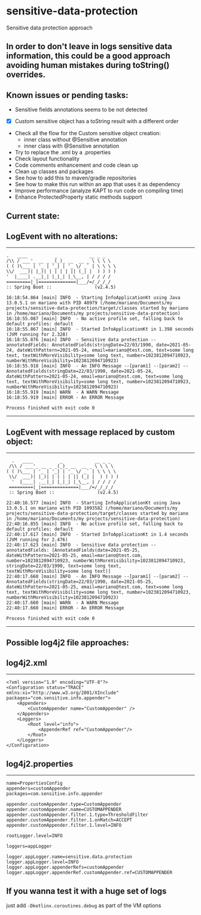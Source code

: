 # sensitive-data-protection

Sensitive data protection approach

In order to don't leave in logs sensitive data information, this could be a good approach avoiding human mistakes during
toString() overrides. 
-----------------------------------
## Known issues or pending tasks:
* Sensitive fields annotations seems to be not detected
* [x] Custom sensitive object has a toString result with a different order
* Check all the flow for the Custom sensitive object creation:
  * inner class without @Sensitive annotation
  * inner class with @Sensitive annotation
* Try to replace the .xml by a .properties
* Check layout functionality
* Code comments enhancement and code clean up
* Clean up classes and packages
* See how to add this to maven/gradle repositories
* See how to make this run within an app that uses it as dependency
* Improve performance (analyze KAPT to run code on compiling time)
* Enhance ProtectedProperty static methods support

## Current state:
LogEvent with no alterations:
-----------------------------------
-----------------------------------
```
.   ____          _            __ _ _
/\\ / ___'_ __ _ _(_)_ __  __ _ \ \ \ \
( ( )\___ | '_ | '_| | '_ \/ _` | \ \ \ \
\\/  ___)| |_)| | | | | || (_| |  ) ) ) )
'  |____| .__|_| |_|_| |_\__, | / / / /
=========|_|==============|___/=/_/_/_/
:: Spring Boot ::                (v2.4.5)

16:18:54.864 [main] INFO  - Starting InfoApplicationKt using Java 13.0.5.1 on mariano with PID 48979 (/home/mariano/Documents/my projects/sensitive-data-protection/target/classes started by mariano in /home/mariano/Documents/my projects/sensitive-data-protection)
16:18:55.087 [main] INFO  - No active profile set, falling back to default profiles: default
16:18:55.867 [main] INFO  - Started InfoApplicationKt in 1.398 seconds (JVM running for 2.328)
16:18:55.876 [main] INFO  - Sensitive data protection --annotatedFields: AnnotatedFields(stringDate=22/03/1990, date=2021-05-24, dateWithPattern=2021-05-24, email=mariano@test.com, text=some long text, textWithMoreVisibility=some long text, number=1023812094710923, numberWithMoreVisibility=1023812094710923)
16:18:55.918 [main] INFO  - An INFO Message --[param1] --[param2] --AnnotatedFields(stringDate=22/03/1990, date=2021-05-24, dateWithPattern=2021-05-24, email=mariano@test.com, text=some long text, textWithMoreVisibility=some long text, number=1023812094710923, numberWithMoreVisibility=1023812094710923)
16:18:55.919 [main] WARN  - A WARN Message
16:18:55.919 [main] ERROR - An ERROR Message

Process finished with exit code 0
```
-------------------------------------------------------------------------------------------------------------------------------------------------------------------

LogEvent with message replaced by custom object:
-----------------------------------
-----------------------------------
```
  .   ____          _            __ _ _
 /\\ / ___'_ __ _ _(_)_ __  __ _ \ \ \ \
( ( )\___ | '_ | '_| | '_ \/ _` | \ \ \ \
 \\/  ___)| |_)| | | | | || (_| |  ) ) ) )
  '  |____| .__|_| |_|_| |_\__, | / / / /
 =========|_|==============|___/=/_/_/_/
 :: Spring Boot ::                (v2.4.5)

22:40:16.577 [main] INFO  - Starting InfoApplicationKt using Java 13.0.5.1 on mariano with PID 1093582 (/home/mariano/Documents/my projects/sensitive-data-protection/target/classes started by mariano in /home/mariano/Documents/my projects/sensitive-data-protection)
22:40:16.855 [main] INFO  - No active profile set, falling back to default profiles: default
22:40:17.617 [main] INFO  - Started InfoApplicationKt in 1.4 seconds (JVM running for 2.476)
22:40:17.623 [main] INFO  - Sensitive data protection --annotatedFields: [AnnotatedFields(date=2021-05-25, dateWithPattern=2021-05-25, email=mariano@test.com, number=1023812094710923, numberWithMoreVisibility=1023812094710923, stringDate=22/03/1990, text=some long text, textWithMoreVisibility=some long text)]
22:40:17.660 [main] INFO  - An INFO Message --[param1] --[param2] --AnnotatedFields(stringDate=22/03/1990, date=2021-05-25, dateWithPattern=2021-05-25, email=mariano@test.com, text=some long text, textWithMoreVisibility=some long text, number=1023812094710923, numberWithMoreVisibility=1023812094710923)
22:40:17.660 [main] WARN  - A WARN Message
22:40:17.660 [main] ERROR - An ERROR Message

Process finished with exit code 0
```

---------------
## Possible log4j2 file approaches:
## log4j2.xml
---------------
```
<?xml version="1.0" encoding="UTF-8"?>
<Configuration status="TRACE" xmlns:xi="http://www.w3.org/2001/XInclude" packages="com.sensitive.info.appender">
    <Appenders>
        <CustomAppender name="CustomAppender" />
    </Appenders>
    <Loggers>
        <Root level="info">
            <AppenderRef ref="CustomAppender"/>
        </Root>
    </Loggers>
</Configuration>
```
## log4j2.properties
-----------------------
```
name=PropertiesConfig
appenders=customAppender
packages=com.sensitive.info.appender

appender.customAppender.type=CustomAppender
appender.customAppender.name=CUSTOMAPPENDER
appender.customAppender.filter.1.type=ThresholdFilter
appender.customAppender.filter.1.onMatch=ACCEPT
appender.customAppender.filter.1.level=INFO

rootLogger.level=INFO

loggers=appLogger

logger.appLogger.name=sensitive.data.protection
logger.appLogger.level=INFO
logger.appLogger.appenderRefs=customAppender
logger.appLogger.appenderRef.customAppender.ref=CUSTOMAPPENDER
```
## If you wanna test it with a huge set of logs
just add `-Dkotlinx.coroutines.debug` as part of the VM options 